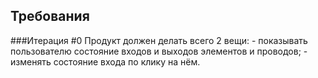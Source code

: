 Требования
------------

###Итерация \#0
Продукт должен делать всего 2 вещи:
    - показывать пользователю состояние входов и выходов элементов и проводов;
    - изменять состояние входа по клику на нём.

